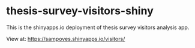 # thesis-survey-visitors-shiny
This is the shinyapps.io deployment of thesis survey visitors analysis app.

View at: https://sampoves.shinyapps.io/visitors/

